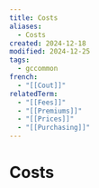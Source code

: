 ```yaml
---
title: Costs
aliases:
  - Costs
created: 2024-12-18
modified: 2024-12-25
tags:
  - gccommon
french:
  - "[[Cout]]"
relatedTerm:
  - "[[Fees]]"
  - "[[Premiums]]"
  - "[[Prices]]"
  - "[[Purchasing]]"
---
```

# Costs
